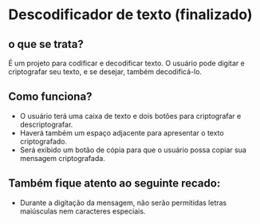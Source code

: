 # Descodificador de texto (finalizado)
## o que se trata?
É um projeto para codificar e decodificar texto. O usuário pode digitar e criptografar seu texto, e se desejar, também decodificá-lo.
## Como funciona?
- O usuário terá uma caixa de texto e dois botões para criptografar e descriptografar.
- Haverá também um espaço adjacente para apresentar o texto criptografado.
- Será exibido um botão de cópia para que o usuário possa copiar sua mensagem criptografada.
## Também fique atento ao seguinte recado:
- Durante a digitação da mensagem, não serão permitidas letras maiúsculas nem caracteres especiais.
